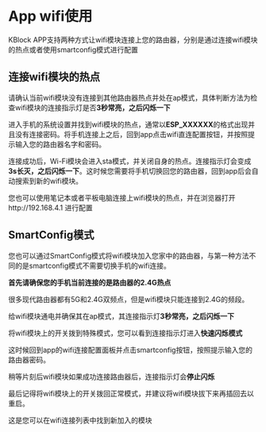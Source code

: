 # App wifi使用

KBlock APP支持两种方式让wifi模块连接上您的路由器，分别是通过连接wifi模块的热点或者使用smartconfig模式进行配置

## 连接wifi模块的热点

请确认当前wifi模块没有连接到其他路由器热点并处在ap模式，具体判断方法为检查wifi模块的连接指示灯是否**3秒常亮，之后闪烁一下**

进入手机的系统设置并找到wifi模块的热点，通常以**ESP_XXXXXX**的格式出现并且没有连接密码。将手机连接上之后，回到app点击wifi直连配置按钮，并按照提示输入您的路由器名字和密码。

连接成功后，Wi-Fi模块会进入sta模式，并关闭自身的热点。连接指示灯会变成**3s长灭，之后闪烁一下**。这时候您需要将手机切换回您的路由器，回到app后会自动搜索到新的wifi模块。

您也可以使用笔记本或者平板电脑连接上wifi模块的热点，并在浏览器打开http://192.168.4.1 进行配置

## SmartConfig模式

您也可以通过SmartConfig模式将wifi模块加入您家中的路由器，与第一种方法不同的是smartconfig模式不需要切换手机的wifi连接。

**首先请确保您的手机当前连接的是路由器的2.4G热点**

很多现代路由器都有5G和2.4G双频点，但是wifi模块只能连接到2.4G的频段。

给wifi模块通电并确保其在ap模式，其连接指示灯**3秒常亮，之后闪烁一下**

将wifi模块上的开关拨到特殊模式，您可以看到连接指示灯进入**快速闪烁模式**

这时候回到app的wifi连接配置面板并点击smartconfig按钮，按照提示输入您的路由器密码。

稍等片刻后wifi模块如果成功连接路由器后，连接指示灯会**停止闪烁**

最后记得将wifi模块上的开关拨回正常模式，并建议将wifi模块拔下来再插回去以重启。

这是您可以在wifi连接列表中找到新加入的模块











